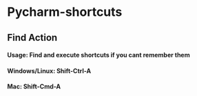 # Pycharm-shortcuts

## Find Action
#### Usage: Find and execute shortcuts if you cant remember them
#### Windows/Linux: Shift-Ctrl-A
#### Mac: Shift-Cmd-A
